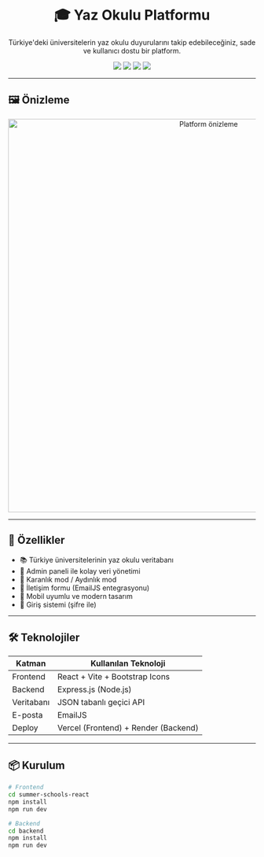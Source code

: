 <h1 align="center">
  🎓 Yaz Okulu Platformu
</h1>

<p align="center">
  Türkiye'deki üniversitelerin yaz okulu duyurularını takip edebileceğiniz, sade ve kullanıcı dostu bir platform.
</p>

<p align="center">
  <img src="https://img.shields.io/badge/status-live-brightgreen?style=for-the-badge" />
  <img src="https://img.shields.io/badge/frontend-react-blue?style=for-the-badge&logo=react" />
  <img src="https://img.shields.io/badge/backend-node.js-green?style=for-the-badge&logo=node.js" />
  <img src="https://img.shields.io/badge/deployment-vercel%20%2B%20render-black?style=for-the-badge&logo=vercel" />
</p>

---

## 🖼️ Önizleme

<p align="center">
  <img src="https://yourdomain.com/screenshot.png" width="800" alt="Platform önizleme">
</p>

---

## 🚀 Özellikler

- 📚 Türkiye üniversitelerinin yaz okulu veritabanı
- 🧠 Admin paneli ile kolay veri yönetimi
- 🌙 Karanlık mod / Aydınlık mod
- 💌 İletişim formu (EmailJS entegrasyonu)
- 📱 Mobil uyumlu ve modern tasarım
- 🔐 Giriş sistemi (şifre ile)

---

## 🛠️ Teknolojiler

| Katman | Kullanılan Teknoloji |
|--------|-----------------------|
| Frontend | React + Vite + Bootstrap Icons |
| Backend | Express.js (Node.js) |
| Veritabanı | JSON tabanlı geçici API |
| E-posta | EmailJS |
| Deploy | Vercel (Frontend) + Render (Backend) |

---

## 📦 Kurulum

```bash
# Frontend
cd summer-schools-react
npm install
npm run dev

# Backend
cd backend
npm install
npm run dev

